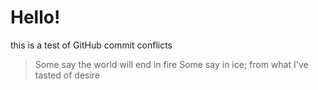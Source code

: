 # Hello!
this is a test of GitHub commit conflicts

> Some say the world will end in fire
> Some say in ice; from what I've tasted of desire
